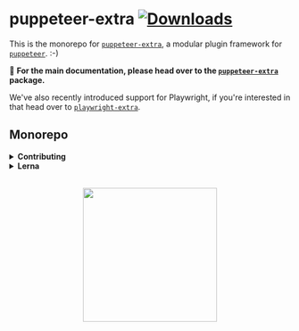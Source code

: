 # puppeteer-extra [![Downloads](https://img.shields.io/endpoint?style=social&url=https://runkit.io/fezvrasta/combined-npm-downloads/1.0.0?packages=puppeteer-extra,puppeteer-extra-plugin,puppeteer-extra-plugin-stealth,puppeteer-extra-plugin-recaptcha,puppeteer-extra-plugin-adblocker)](https://github.com/berstend/puppeteer-extra/)

This is the monorepo for [`puppeteer-extra`](./packages/puppeteer-extra), a modular plugin framework for [`puppeteer`](https://github.com/puppeteer/puppeteer). :-)

🌟 **For the main documentation, please head over to the [`puppeteer-extra`](./packages/puppeteer-extra) package.**

We've also recently introduced support for Playwright, if you're interested in that head over to [`playwright-extra`](./packages/playwright-extra).

## Monorepo

<details>
 <summary><strong>Contributing</strong></summary>

### Contributing

PRs and new plugins are welcome! The plugin API for `puppeteer-extra` is clean and fun to use. Have a look the [`PuppeteerExtraPlugin`](./packages/puppeteer-extra-plugin) base class documentation to get going and check out the [existing plugins](./packages/) (minimal example is the [anonymize-ua](./packages/puppeteer-extra-plugin-anonymize-ua/index.js) plugin) for reference.

We use a [monorepo](https://github.com/berstend/puppeteer-extra) powered by [Lerna](https://github.com/lerna/lerna#--use-workspaces) (and yarn workspaces), [ava](https://github.com/avajs/ava) for testing, the [standard](https://standardjs.com/) style for linting and [JSDoc](https://jsdoc.app/about-getting-started.html) heavily to auto-generate markdown [documentation](https://github.com/documentationjs/documentation) based on code. :-)

</details>

<details>
 <summary><strong>Lerna</strong></summary>

### Lerna

This monorepo is powered by [Lerna](https://github.com/lerna/lerna) and yarn workspaces.

#### Initial setup

```bash
# Install deps
yarn

# Bootstrap the packages in the current Lerna repo.
# Installs all of their dependencies and links any cross-dependencies.
yarn bootstrap

# Build all TypeScript sources
yarn build
```

#### Development flow

```bash
# Install debug in all packages
yarn lerna add debug

# Install fs-extra to puppeteer-extra-plugin-user-data-dir
yarn lerna add fs-extra --scope=puppeteer-extra-plugin-user-data-dir

# Remove dependency
# https://github.com/lerna/lerna/issues/833
yarn lerna exec --concurrency 1 'yarn remove fs-extra; echo 0'

# Run test in all packages
yarn test

# Update JSDoc based documentation in markdown files
yarn docs

# Upgrade project wide deps like puppeteer
# (We keep the devDependency version blurry)
rm -rf node_modules
rm -rf yarn.lock
yarn
yarn lerna bootstrap

# Update deps within packages (interactive)
yarn lernaupdate

# If in doubt :-(
yarn lerna exec "rm -f yarn.lock; rm -rf node_modules; echo 0"
rm -f yarn.lock &&  rm -rf node_modules && yarn cache clean

# Run tests of specific package
cd packages/puppeteer-extra-plugin-stealth
yarn test

# Run tests of specific stealth evasion
cd packages/puppeteer-extra-plugin-stealth
yarn ava -v ./evasions/user-agent-override/index.test.js

# Test a local monorepo package in an outside folder as it would've been installed from the registry
# Change PACKAGE_DIR to the path of this monorepo and PACKAGE to the package you wish to install
PACKAGE=puppeteer-extra PACKAGE_DIR=/Users/foo/puppeteer-extra/packages && yarn remove $(echo $PACKAGE); true && rm -f $(pwd)/$(echo $PACKAGE)-latest.tgz && yarn --cwd $(echo $PACKAGE_DIR)/$(echo $PACKAGE) pack --filename $(pwd)/$(echo $PACKAGE)-latest.tgz && YARN_CACHE_FOLDER=/tmp/yarn yarn add file:$(pwd)/$(echo $PACKAGE)-latest.tgz && rm -rf /tmp/yarn
```

#### Publishing

```bash
# make sure you're signed into npm before publishing
# yarn publishing is broken so lerna uses npm
npm whoami

# ensure everything is up2date and peachy
yarn
yarn bootstrap
yarn lerna link
yarn build
yarn test

# Phew, let's publish these packages!
# - Will publish all changed packages
# - Will ask for new pkg version per package
# - Will updated inter-package dependency versions automatically
yarn lerna publish

# Fix new dependency version symlinks
yarn bootstrap && yarn lerna link
```

</details>

<br>
<p align="center">
  <img src="https://i.imgur.com/EuqiF5F.png"  height="240"  />
</p>
